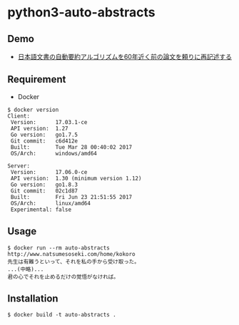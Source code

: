 # python3-auto-abstracts

## Demo

- [日本語文書の自動要約アルゴリズムを60年近く前の論文を頼りに再記述する](http://media.accel-brain.com/auto-abstractor-jp/)

## Requirement

- Docker

```
$ docker version
Client:
 Version:      17.03.1-ce
 API version:  1.27
 Go version:   go1.7.5
 Git commit:   c6d412e
 Built:        Tue Mar 28 00:40:02 2017
 OS/Arch:      windows/amd64

Server:
 Version:      17.06.0-ce
 API version:  1.30 (minimum version 1.12)
 Go version:   go1.8.3
 Git commit:   02c1d87
 Built:        Fri Jun 23 21:51:55 2017
 OS/Arch:      linux/amd64
 Experimental: false
```

## Usage

```
$ docker run --rm auto-abstracts http://www.natsumesoseki.com/home/kokoro
先生は有難うといって、それを私の手から受け取った。
...(中略)...
君の心でそれを止めるだけの覚悟がなければ。
```

## Installation

```
$ docker build -t auto-abstracts .
```
